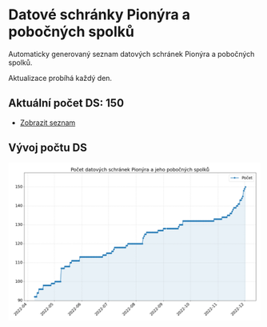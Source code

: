 # Datové schránky Pionýra a pobočných spolků

Automaticky generovaný seznam datových schránek Pionýra a pobočných spolků.

Aktualizace probíhá každý den.

## Aktuální počet DS: 150

- [Zobrazit seznam](datovky.csv)

## Vývoj počtu DS

![Vývoj počtu datových schránek](history.png)
